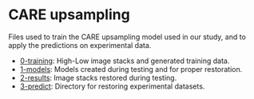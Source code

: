 # CARE upsampling

Files used to train the CARE upsampling model used in our study, and to apply the predictions on experimental data.

- [0-training](0-training): High-Low image stacks and generated training data.
- [1-models](1-models): Models created during testing and for proper restoration.
- [2-results](2-results): Image stacks restored during testing.
- [3-predict](3-predict): Directory for restoring experimental datasets.

